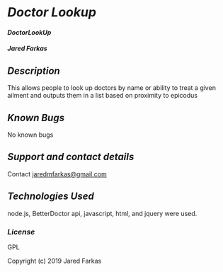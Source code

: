 # _Doctor Lookup_

#### _DoctorLookUp_

#### _Jared Farkas_

## _Description_

This allows people to look up doctors by name or ability to treat a given ailment and outputs them in a list based on proximity to epicodus

## _Known Bugs_

No known bugs

## _Support and contact details_

Contact jaredmfarkas@gmail.com

## _Technologies Used_

node.js, BetterDoctor api, javascript, html, and jquery were used.

### _License_

GPL

Copyright (c) 2019  Jared Farkas
